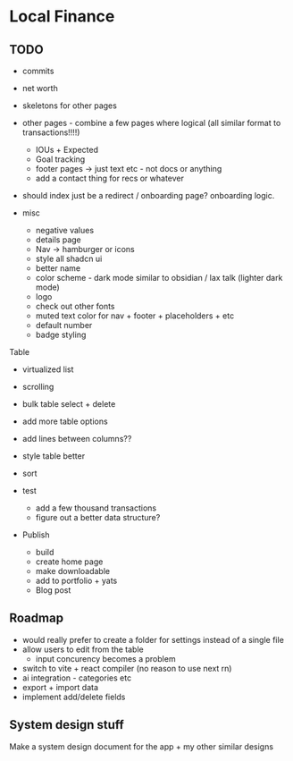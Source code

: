 # Local Finance

## TODO

- commits

- net worth

- skeletons for other pages

- other pages - combine a few pages where logical (all similar format to transactions!!!!)

  - IOUs + Expected
  - Goal tracking
  - footer pages -> just text etc - not docs or anything
  - add a contact thing for recs or whatever

- should index just be a redirect / onboarding page? onboarding logic.

- misc
  
  - negative values
  - details page
  - Nav -> hamburger or icons
  - style all shadcn ui
  - better name
  - color scheme - dark mode similar to obsidian / lax talk (lighter dark mode)
  - logo
  - check out other fonts
  - muted text color for nav + footer + placeholders + etc
  - default number
  - badge styling

Table

- virtualized list
- scrolling
- bulk table select + delete
- add more table options
- add lines between columns??
- style table better
- sort

- test
  - add a few thousand transactions
  - figure out a better data structure?

- Publish

  - build
  - create home page
  - make downloadable
  - add to portfolio + yats
  - Blog post

## Roadmap


- would really prefer to create a folder for settings instead of a single file
- allow users to edit from the table
  - input concurency becomes a problem
- switch to vite + react compiler (no reason to use next rn)
- ai integration - categories etc
- export + import data
- implement add/delete fields

## System design stuff

Make a system design document for the app + my other similar designs
